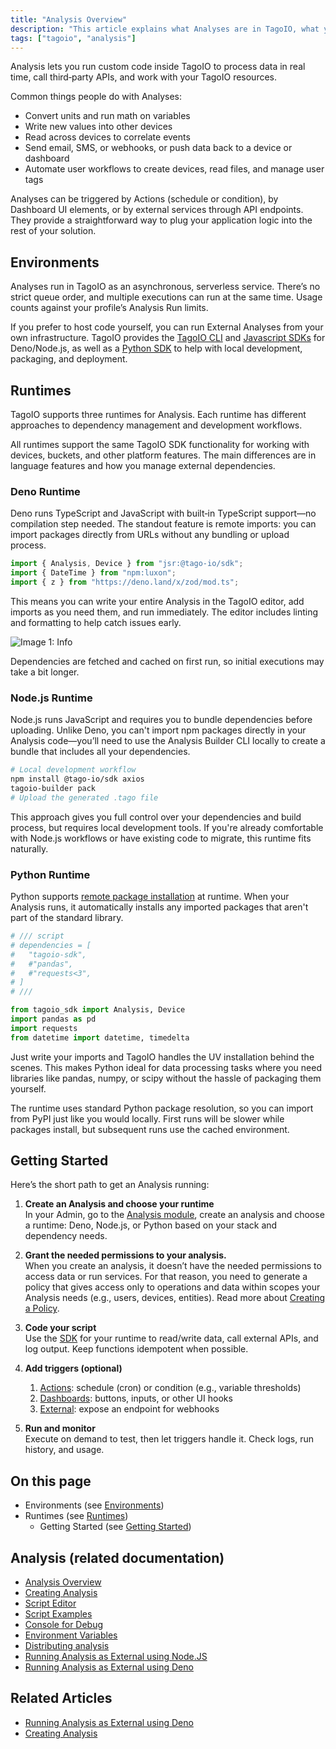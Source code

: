 ```yaml
---
title: "Analysis Overview"
description: "This article explains what Analyses are in TagoIO, what you can do with them, how they are triggered, and links to related documentation and examples."
tags: ["tagoio", "analysis"]
---
```

Analysis lets you run custom code inside TagoIO to process data in real time, call third‑party APIs, and work with your TagoIO resources.

Common things people do with Analyses:
- Convert units and run math on variables
- Write new values into other devices
- Read across devices to correlate events
- Send email, SMS, or webhooks, or push data back to a device or dashboard
- Automate user workflows to create devices, read files, and manage user tags

Analyses can be triggered by Actions (schedule or condition), by Dashboard UI elements, or by external services through API endpoints. They provide a straightforward way to plug your application logic into the rest of your solution.

<YouTube videoId="ZlcvyjCQNn8" title="Running Analysis on IoT Devices" />

## Environments
Analyses run in TagoIO as an asynchronous, serverless service. There’s no strict queue order, and multiple executions can run at the same time. Usage counts against your profile’s Analysis Run limits.

If you prefer to host code yourself, you can run External Analyses from your own infrastructure. TagoIO provides the [TagoIO CLI](https://github.com/tago-io/tagoio-cli) and [Javascript SDKs](../sdk/nodejs-sdk) for Deno/Node.js, as well as a [Python SDK](../sdk/python-sdk) to help with local development, packaging, and deployment.

## Runtimes
TagoIO supports three runtimes for Analysis. Each runtime has different approaches to dependency management and development workflows.

All runtimes support the same TagoIO SDK functionality for working with devices, buckets, and other platform features. The main differences are in language features and how you manage external dependencies.

### Deno Runtime
Deno runs TypeScript and JavaScript with built‑in TypeScript support—no compilation step needed. The standout feature is remote imports: you can import packages directly from URLs without any bundling or upload process.

```ts
import { Analysis, Device } from "jsr:@tago-io/sdk";
import { DateTime } from "npm:luxon";
import { z } from "https://deno.land/x/zod/mod.ts";
```

This means you can write your entire Analysis in the TagoIO editor, add imports as you need them, and run immediately. The editor includes linting and formatting to help catch issues early.

![Image 1: Info](/docs_imagem/tagoio/info-8.png)

Dependencies are fetched and cached on first run, so initial executions may take a bit longer.

### Node.js Runtime
Node.js runs JavaScript and requires you to bundle dependencies before uploading. Unlike Deno, you can't import npm packages directly in your Analysis code—you’ll need to use the Analysis Builder CLI locally to create a bundle that includes all your dependencies.

```bash
# Local development workflow
npm install @tago-io/sdk axios
tagoio-builder pack
# Upload the generated .tago file
```

This approach gives you full control over your dependencies and build process, but requires local development tools. If you're already comfortable with Node.js workflows or have existing code to migrate, this runtime fits naturally.

### Python Runtime
Python supports [remote package installation](https://docs.astral.sh/uv/guides/scripts/#declaring-script-dependencies) at runtime. When your Analysis runs, it automatically installs any imported packages that aren't part of the standard library.

```python
# /// script
# dependencies = [
#   "tagoio-sdk",
#   #"pandas",
#   #"requests<3",
# ]
# ///

from tagoio_sdk import Analysis, Device
import pandas as pd
import requests
from datetime import datetime, timedelta
```

Just write your imports and TagoIO handles the UV installation behind the scenes. This makes Python ideal for data processing tasks where you need libraries like pandas, numpy, or scipy without the hassle of packaging them yourself.

The runtime uses standard Python package resolution, so you can import from PyPI just like you would locally. First runs will be slower while packages install, but subsequent runs use the cached environment.

## Getting Started
Here’s the short path to get an Analysis running:

1. **Create an Analysis and choose your runtime**  
   In your Admin, go to the [Analysis module](https://admin.tago.io/analysis), create an analysis and choose a runtime: Deno, Node.js, or Python based on your stack and dependency needs.

2. **Grant the needed permissions to your analysis.**  
   When you create an analysis, it doesn’t have the needed permissions to access data or run services. For that reason, you need to generate a policy that gives access only to operations and data within scopes your Analysis needs (e.g., users, devices, entities). Read more about [Creating a Policy](../tagorun/access-management/creating-a-policy).

3. **Code your script**  
   Use the [SDK](https://help.tago.io/portal/en/kb/tagoio/14-sdk) for your runtime to read/write data, call external APIs, and log output. Keep functions idempotent when possible.

4. **Add triggers (optional)**  
   1. [Actions](../actions/): schedule (cron) or condition (e.g., variable thresholds)  
   2. [Dashboards](../dashboards/): buttons, inputs, or other UI hooks  
   3. [External](/docs/tagoio/analysis/running-analysis-as-external-using-nodejs): expose an endpoint for webhooks

5. **Run and monitor**  
   Execute on demand to test, then let triggers handle it. Check logs, run history, and usage.

## On this page
- Environments (see [Environments](#environments))
- Runtimes (see [Runtimes](#runtimes))
  - Getting Started (see [Getting Started](#getting-started))

## Analysis (related documentation)
- [Analysis Overview](/docs/tagoio/analysis/)
- [Creating Analysis](/docs/tagoio/analysis/creating-analysis)
- [Script Editor](../script-editor)
- [Script Examples](../tutorials/script-examples)
- [Console for Debug](../console-for-debug)
- [Environment Variables](../environment-variables)
- [Distributing analysis](/docs/tagoio/analysis/distributing-analysis)
- [Running Analysis as External using Node.JS](/docs/tagoio/analysis/running-analysis-as-external-using-nodejs)
- [Running Analysis as External using Deno](/docs/tagoio/analysis/running-analysis-as-external-using-deno)

## Related Articles
- [Running Analysis as External using Deno](/docs/tagoio/analysis/running-analysis-as-external-using-deno)
- [Creating Analysis](/docs/tagoio/analysis/creating-analysis)
